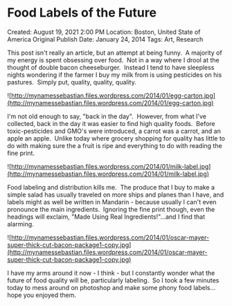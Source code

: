 # Food Labels of the Future

Created: August 19, 2021 2:00 PM
Location: Boston, United State of America
Original Publish Date: January 24, 2014
Tags: Art, Research

This post isn't really an article, but an attempt at being funny.  A majority of my energy is spent obsessing over food.  Not in a way where I drool at the thought of double bacon cheeseburger.  Instead I tend to have sleepless nights wondering if the farmer I buy my milk from is using pesticides on his pastures.  Simply put, quality, quality, quality.

![http://mynamessebastian.files.wordpress.com/2014/01/egg-carton.jpg](http://mynamessebastian.files.wordpress.com/2014/01/egg-carton.jpg)

I'm not old enough to say, "back in the day".  However, from what I've collected, back in the day it was easier to find high quality foods.  Before toxic-pesticides and GMO's were introduced, a carrot was a carrot, and an apple an apple.  Unlike today where grocery shopping for quality has little to do with making sure the a fruit is ripe and everything to do with reading the fine print.

![http://mynamessebastian.files.wordpress.com/2014/01/milk-label.jpg](http://mynamessebastian.files.wordpress.com/2014/01/milk-label.jpg)

Food labeling and distribution kills me.  The produce that I buy to make a simple salad has usually traveled on more ships and planes than I have, and labels might as well be written in Mandarin - because usually I can't even pronounce the main ingredients.  Ignoring the fine print though, even the headings will exclaim, "Made Using Real Ingredients!"...and I find that alarming.

![http://mynamessebastian.files.wordpress.com/2014/01/oscar-mayer-super-thick-cut-bacon-package1-copy.jpg](http://mynamessebastian.files.wordpress.com/2014/01/oscar-mayer-super-thick-cut-bacon-package1-copy.jpg)

I have my arms around it now - I think - but I constantly wonder what the future of food quality will be, particularly labeling.  So I took a few minutes today to mess around on photoshop and make some phony food labels... hope you enjoyed them.